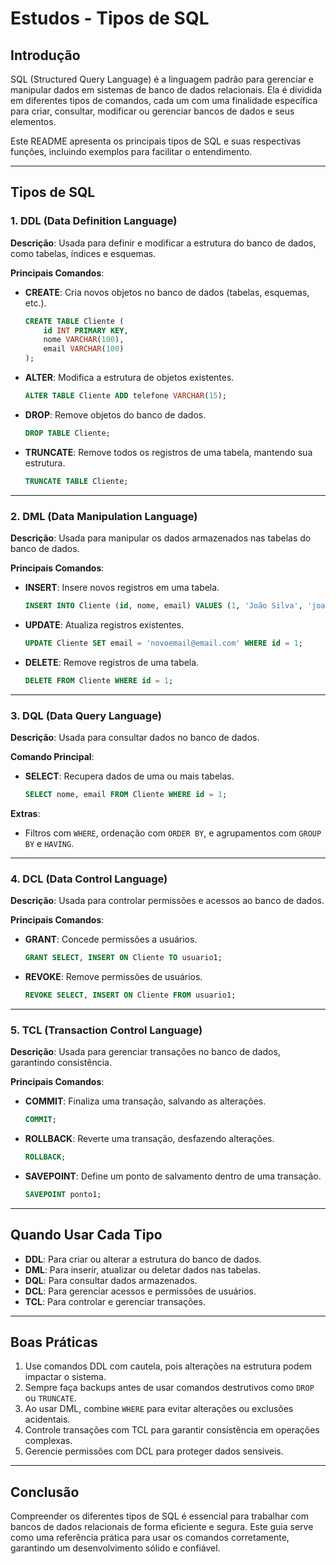 # Estudos - Tipos de SQL

## Introdução
SQL (Structured Query Language) é a linguagem padrão para gerenciar e manipular dados em sistemas de banco de dados relacionais. Ela é dividida em diferentes tipos de comandos, cada um com uma finalidade específica para criar, consultar, modificar ou gerenciar bancos de dados e seus elementos.

Este README apresenta os principais tipos de SQL e suas respectivas funções, incluindo exemplos para facilitar o entendimento.

---

## Tipos de SQL

### 1. **DDL (Data Definition Language)**
**Descrição**: Usada para definir e modificar a estrutura do banco de dados, como tabelas, índices e esquemas.

**Principais Comandos**:
- **CREATE**: Cria novos objetos no banco de dados (tabelas, esquemas, etc.).
  ```sql
  CREATE TABLE Cliente (
      id INT PRIMARY KEY,
      nome VARCHAR(100),
      email VARCHAR(100)
  );
  ```

- **ALTER**: Modifica a estrutura de objetos existentes.
  ```sql
  ALTER TABLE Cliente ADD telefone VARCHAR(15);
  ```

- **DROP**: Remove objetos do banco de dados.
  ```sql
  DROP TABLE Cliente;
  ```

- **TRUNCATE**: Remove todos os registros de uma tabela, mantendo sua estrutura.
  ```sql
  TRUNCATE TABLE Cliente;
  ```

---

### 2. **DML (Data Manipulation Language)**
**Descrição**: Usada para manipular os dados armazenados nas tabelas do banco de dados.

**Principais Comandos**:
- **INSERT**: Insere novos registros em uma tabela.
  ```sql
  INSERT INTO Cliente (id, nome, email) VALUES (1, 'João Silva', 'joao@email.com');
  ```

- **UPDATE**: Atualiza registros existentes.
  ```sql
  UPDATE Cliente SET email = 'novoemail@email.com' WHERE id = 1;
  ```

- **DELETE**: Remove registros de uma tabela.
  ```sql
  DELETE FROM Cliente WHERE id = 1;
  ```

---

### 3. **DQL (Data Query Language)**
**Descrição**: Usada para consultar dados no banco de dados.

**Comando Principal**:
- **SELECT**: Recupera dados de uma ou mais tabelas.
  ```sql
  SELECT nome, email FROM Cliente WHERE id = 1;
  ```

**Extras**:
- Filtros com `WHERE`, ordenação com `ORDER BY`, e agrupamentos com `GROUP BY` e `HAVING`.

---

### 4. **DCL (Data Control Language)**
**Descrição**: Usada para controlar permissões e acessos ao banco de dados.

**Principais Comandos**:
- **GRANT**: Concede permissões a usuários.
  ```sql
  GRANT SELECT, INSERT ON Cliente TO usuario1;
  ```

- **REVOKE**: Remove permissões de usuários.
  ```sql
  REVOKE SELECT, INSERT ON Cliente FROM usuario1;
  ```

---

### 5. **TCL (Transaction Control Language)**
**Descrição**: Usada para gerenciar transações no banco de dados, garantindo consistência.

**Principais Comandos**:
- **COMMIT**: Finaliza uma transação, salvando as alterações.
  ```sql
  COMMIT;
  ```

- **ROLLBACK**: Reverte uma transação, desfazendo alterações.
  ```sql
  ROLLBACK;
  ```

- **SAVEPOINT**: Define um ponto de salvamento dentro de uma transação.
  ```sql
  SAVEPOINT ponto1;
  ```

---

## Quando Usar Cada Tipo
- **DDL**: Para criar ou alterar a estrutura do banco de dados.
- **DML**: Para inserir, atualizar ou deletar dados nas tabelas.
- **DQL**: Para consultar dados armazenados.
- **DCL**: Para gerenciar acessos e permissões de usuários.
- **TCL**: Para controlar e gerenciar transações.

---

## Boas Práticas
1. Use comandos DDL com cautela, pois alterações na estrutura podem impactar o sistema.
2. Sempre faça backups antes de usar comandos destrutivos como `DROP` ou `TRUNCATE`.
3. Ao usar DML, combine `WHERE` para evitar alterações ou exclusões acidentais.
4. Controle transações com TCL para garantir consistência em operações complexas.
5. Gerencie permissões com DCL para proteger dados sensíveis.

---

## Conclusão
Compreender os diferentes tipos de SQL é essencial para trabalhar com bancos de dados relacionais de forma eficiente e segura. Este guia serve como uma referência prática para usar os comandos corretamente, garantindo um desenvolvimento sólido e confiável.


